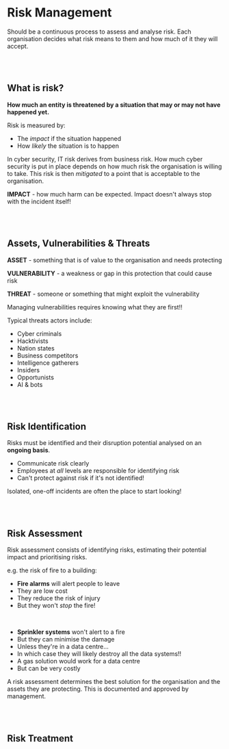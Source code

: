 # **Risk Management**

Should be a continuous process to assess and analyse risk. Each organisation decides what risk means to them and how much of it they will accept.

<br>
<br>

## **What is risk?**

**How much an entity is threatened by a situation that may or may not have happened yet.**

Risk is measured by:
- The *impact* if the situation happened
- How *likely* the situation is to happen

In cyber security, IT risk derives from business risk. How much cyber security is put in place depends on how much risk the organisation is willing to take. This risk is then *mitigated* to a point that is acceptable to the organisation.

**IMPACT** - how much harm can be expected. Impact doesn't always stop with the incident itself!

<br>
<br>

## **Assets, Vulnerabilities & Threats**

**ASSET** - something that is of value to the organisation and needs protecting

**VULNERABILITY** - a weakness or gap in this protection that could cause risk

**THREAT** - someone or something that might exploit the vulnerability 

Managing vulnerabilities requires knowing what they are first!!

Typical threats actors include:
- Cyber criminals
- Hacktivists
- Nation states
- Business competitors
- Intelligence gatherers
- Insiders 
- Opportunists
- AI & bots

<br>
<br>

## **Risk Identification**

Risks must be identified and their disruption potential analysed on an **ongoing basis**. 

- Communicate risk clearly
- Employees at *all* levels are responsible for identifying risk 
- Can't protect against risk if it's not identified!

Isolated, one-off incidents are often the place to start looking!

<br>
<br>

## **Risk Assessment**

Risk assessment consists of identifying risks, estimating their potential impact and prioritising risks.

e.g. the risk of fire to a building:
- **Fire alarms** will alert people to leave
- They are low cost 
- They reduce the risk of injury
- But they won't *stop* the fire!

<br>

- **Sprinkler systems** won't alert to a fire
- But they can minimise the damage
- Unless they're in a data centre...
- In which case they will likely destroy all the data systems!!
- A gas solution would work for a data centre
- But can be very costly 

A risk assessment determines the best solution for the organisation and the assets they are protecting. This is documented and approved by management. 

<br>
<br>

## **Risk Treatment**

